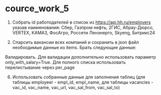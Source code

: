 # cource_work_5

1. Собрать id работодателей в список из https://api.hh.ru/employers указав наименования:
Сбер,
Газпром нефть,
2ГИС,
Абрау-Дюрсо,
VERTEX,
КАМАЗ,
ФосАгро,
Россети Ленэнерго,
Skyeng,
Битрикс24


3. Спарсить вакансии всех компаний и сохранить в json файл необходимые данные из items. Брать следующие данные:

  
Валидировать. Для валидации дополнительно использовать параметр only_with_salary=True. Для полного списка использовать перелистывание через per_page

6. Использовать собранные данные для заполнения таблиц (для таблицы employeer - empl_id, empl_name, для таблицы vacancies - vac_id, vac_name, vac_url, vac_sal_from, vac_sal_to)
